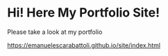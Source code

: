 # Hi! Here My Portfolio Site!

Please take a look at my portfolio

https://emanuelescarabattoli.github.io/site/index.html